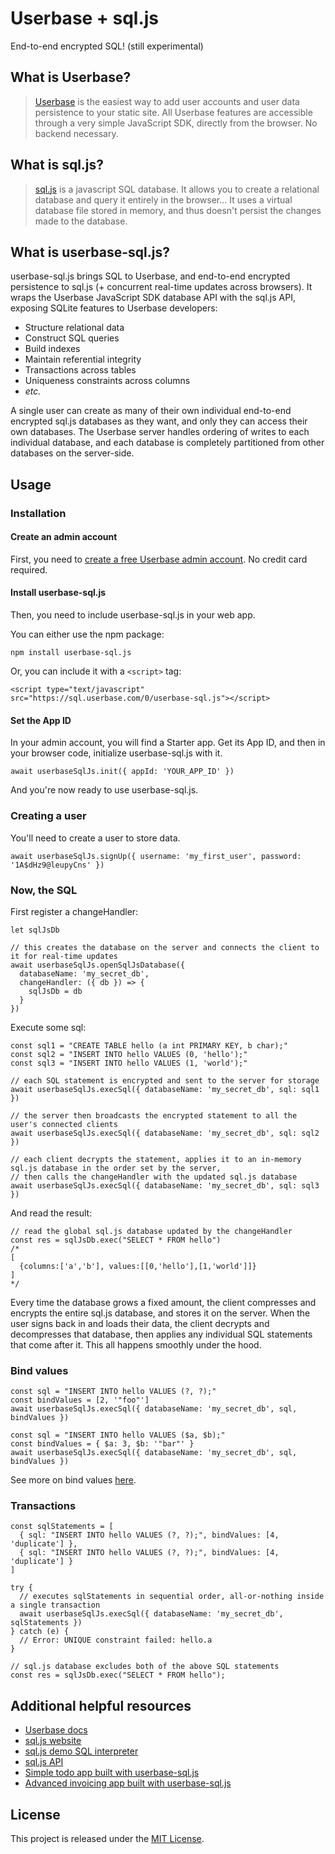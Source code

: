 # Userbase + sql.js

End-to-end encrypted SQL! (still experimental)

## What is Userbase?

>[Userbase](https://userbase.com) is the easiest way to add user accounts and user data persistence to your static site. All Userbase features are accessible through a very simple JavaScript SDK, directly from the browser. No backend necessary.

## What is sql.js?

>[sql.js](https://github.com/sql-js/sql.js) is a javascript SQL database. It allows you to create a relational database and query it entirely in the browser... It uses a virtual database file stored in memory, and thus doesn't persist the changes made to the database.

## What is userbase-sql.js?

userbase-sql.js brings SQL to Userbase, and end-to-end encrypted persistence to sql.js (+ concurrent real-time updates across browsers). It wraps the Userbase JavaScript SDK database API with the sql.js API, exposing SQLite features to Userbase developers:

- Structure relational data
- Construct SQL queries
- Build indexes
- Maintain referential integrity
- Transactions across tables
- Uniqueness constraints across columns
- *etc.*

A single user can create as many of their own individual end-to-end encrypted sql.js databases as they want, and only they can access their own databases. The Userbase server handles ordering of writes to each individual database, and each database is completely partitioned from other databases on the server-side.

## Usage

### Installation

#### Create an admin account

First, you need to [create a free Userbase admin account](https://v1.userbase.com/#create-admin). No credit card required.

#### Install userbase-sql.js

Then, you need to include userbase-sql.js in your web app.

You can either use the npm package:

```
npm install userbase-sql.js
```

Or, you can include it with a `<script>` tag:

```
<script type="text/javascript" src="https://sql.userbase.com/0/userbase-sql.js"></script>
```

#### Set the App ID

In your admin account, you will find a Starter app. Get its App ID, and then in your browser code, initialize userbase-sql.js with it.

```
await userbaseSqlJs.init({ appId: 'YOUR_APP_ID' })
```

And you're now ready to use userbase-sql.js.

### Creating a user

You'll need to create a user to store data.

```
await userbaseSqlJs.signUp({ username: 'my_first_user', password: '1A$dHz9@leupyCns' })
```

### Now, the SQL

First register a changeHandler:

```
let sqlJsDb

// this creates the database on the server and connects the client to it for real-time updates
await userbaseSqlJs.openSqlJsDatabase({
  databaseName: 'my_secret_db',
  changeHandler: ({ db }) => {
    sqlJsDb = db
  }
})
```

Execute some sql:

```
const sql1 = "CREATE TABLE hello (a int PRIMARY KEY, b char);"
const sql2 = "INSERT INTO hello VALUES (0, 'hello');"
const sql3 = "INSERT INTO hello VALUES (1, 'world');"

// each SQL statement is encrypted and sent to the server for storage
await userbaseSqlJs.execSql({ databaseName: 'my_secret_db', sql: sql1 })

// the server then broadcasts the encrypted statement to all the user's connected clients
await userbaseSqlJs.execSql({ databaseName: 'my_secret_db', sql: sql2 })

// each client decrypts the statement, applies it to an in-memory sql.js database in the order set by the server,
// then calls the changeHandler with the updated sql.js database
await userbaseSqlJs.execSql({ databaseName: 'my_secret_db', sql: sql3 })
```

And read the result:

```
// read the global sql.js database updated by the changeHandler
const res = sqlJsDb.exec("SELECT * FROM hello")
/*
[
  {columns:['a','b'], values:[[0,'hello'],[1,'world']]}
]
*/
```

Every time the database grows a fixed amount, the client compresses and encrypts the entire sql.js database, and stores it on the server. When the user signs back in and loads their data, the client decrypts and decompresses that database, then applies any individual SQL statements that come after it. This all happens smoothly under the hood.

### Bind values

```
const sql = "INSERT INTO hello VALUES (?, ?);"
const bindValues = [2, '"foo"']
await userbaseSqlJs.execSql({ databaseName: 'my_secret_db', sql, bindValues })
```

```
const sql = "INSERT INTO hello VALUES ($a, $b);"
const bindValues = { $a: 3, $b: '"bar"' }
await userbaseSqlJs.execSql({ databaseName: 'my_secret_db', sql, bindValues })
```

See more on bind values [here](https://sql.js.org/documentation/Statement.html#%5B%22bind%22%5D).

### Transactions

```
const sqlStatements = [
  { sql: "INSERT INTO hello VALUES (?, ?);", bindValues: [4, 'duplicate'] },
  { sql: "INSERT INTO hello VALUES (?, ?);", bindValues: [4, 'duplicate'] }
]

try {
  // executes sqlStatements in sequential order, all-or-nothing inside a single transaction
  await userbaseSqlJs.execSql({ databaseName: 'my_secret_db', sqlStatements })
} catch (e) {
  // Error: UNIQUE constraint failed: hello.a
}

// sql.js database excludes both of the above SQL statements
const res = sqlJsDb.exec("SELECT * FROM hello");
```

## Additional helpful resources

- [Userbase docs](https://userbase.com/docs/)
- [sql.js website](https://sql.js.org/#/)
- [sql.js demo SQL interpreter](https://sql.js.org/examples/GUI/index.html)
- [sql.js API](https://sql.js.org/documentation/Database.html)
- [Simple todo app built with userbase-sql.js](./demo/index.html)
- [Advanced invoicing app built with userbase-sql.js](https://github.com/j-berman/prinvoice)

## License

This project is released under the [MIT License](LICENSE).
